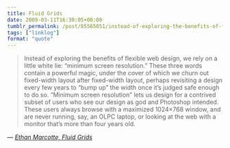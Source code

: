 ```yaml
---
title: Fluid Grids
date: 2009-03-11T16:30:05+00:00
tumblr_permalink: /post/85565051/instead-of-exploring-the-benefits-of-flexible-web
tags: ["linklog"]
format: "quote"
---
```


> Instead of exploring the benefits of flexible web design, we rely on a little white lie: “minimum screen resolution.” These three words contain a powerful magic, under the cover of which we churn out fixed-width layout after fixed-width layout, perhaps revisiting a design every few years to “bump up” the width once it’s judged safe enough to do so. “Minimum screen resolution” lets us design for a contrived subset of users who see our design as god and Photoshop intended. These users always browse with a maximized 1024×768 window, and are never running, say, an OLPC laptop, or looking at the web with a monitor that’s more than four years old.

— <cite>[Ethan Marcotte, _Fluid Grids_](https://alistapart.com/article/fluidgrids/)</cite>
